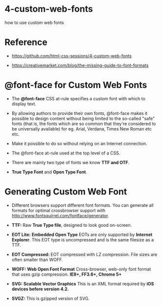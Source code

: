 # 4-custom-web-fonts
how to use custom web fonts

# Reference

* https://github.com/html-css-sessions/4-custom-web-fonts

* https://creativemarket.com/blog/the-missing-guide-to-font-formats



# @font-face for Custom Web Fonts

* The **@font-face** CSS at-rule specifies a custom font with which to display text.

* By allowing authors to provide their own fonts, @font-face makes it possible to design content without 
  being limited to the so-called "safe" fonts (that is, the fonts which are so common that they're 
  considered to be universally available) for eg. Arial, Verdana, Times New Roman etc etc.

* Make it possible to do so without relying on an Internet connection.

* The @font-face at-rule used at the top level of a CSS.

* There are mainly two type of fonts we know **TTF and OTF**.

* **True Type Font** and **Open Type Font**.



# Generating Custom Web Font

* Different browsers support different font formats. You can generate all formats for 
  optimal crossbrowser support with http://www.fontsquirrel.com/fontface/generator.
  
* **TTF:** Raw **True Type file**, designed to look good on-screen.

* **EOT Lite:** **Embedded Open Type** EOTs are only supported by **Internet Explorer**. This EOT type is uncompressed and is the same filesize as a TTF.

* **EOT Compressed:** EOT compressed with LZ compression. File sizes are often smaller than WOFF.

* **WOFF:** **Web Open Font Format** Cross-browser, web-only font format that uses gzip compression. **IE9+, FF3.6+, Chrome 5+**

* **SVG:** **Scalable Vector Graphics** This is an XML format required by **iOS devices before version 4.2.**

* **SVGZ:** This is gzipped version of SVG.
